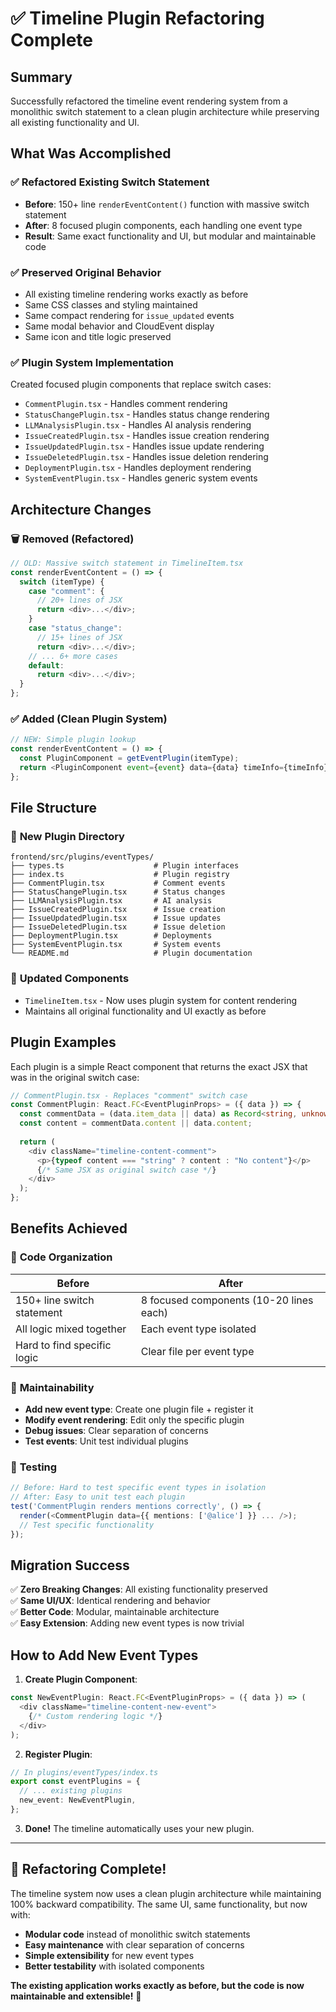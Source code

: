 # ✅ Timeline Plugin Refactoring Complete

## Summary

Successfully refactored the timeline event rendering system from a monolithic switch statement to a clean plugin architecture while preserving all existing functionality and UI.

## What Was Accomplished

### ✅ **Refactored Existing Switch Statement**
- **Before**: 150+ line `renderEventContent()` function with massive switch statement
- **After**: 8 focused plugin components, each handling one event type
- **Result**: Same exact functionality and UI, but modular and maintainable code

### ✅ **Preserved Original Behavior** 
- All existing timeline rendering works exactly as before
- Same CSS classes and styling maintained  
- Same compact rendering for `issue_updated` events
- Same modal behavior and CloudEvent display
- Same icon and title logic preserved

### ✅ **Plugin System Implementation**
Created focused plugin components that replace switch cases:
- `CommentPlugin.tsx` - Handles comment rendering  
- `StatusChangePlugin.tsx` - Handles status change rendering
- `LLMAnalysisPlugin.tsx` - Handles AI analysis rendering
- `IssueCreatedPlugin.tsx` - Handles issue creation rendering
- `IssueUpdatedPlugin.tsx` - Handles issue update rendering  
- `IssueDeletedPlugin.tsx` - Handles issue deletion rendering
- `DeploymentPlugin.tsx` - Handles deployment rendering
- `SystemEventPlugin.tsx` - Handles generic system events

## Architecture Changes

### 🗑️ **Removed (Refactored)**
```javascript
// OLD: Massive switch statement in TimelineItem.tsx
const renderEventContent = () => {
  switch (itemType) {
    case "comment": {
      // 20+ lines of JSX
      return <div>...</div>;
    }
    case "status_change": 
      // 15+ lines of JSX
      return <div>...</div>;
    // ... 6+ more cases
    default:
      return <div>...</div>;
  }
};
```

### ✅ **Added (Clean Plugin System)**
```javascript  
// NEW: Simple plugin lookup
const renderEventContent = () => {
  const PluginComponent = getEventPlugin(itemType);
  return <PluginComponent event={event} data={data} timeInfo={timeInfo} />;
};
```

## File Structure

### 📁 **New Plugin Directory**
```
frontend/src/plugins/eventTypes/
├── types.ts                    # Plugin interfaces
├── index.ts                    # Plugin registry  
├── CommentPlugin.tsx           # Comment events
├── StatusChangePlugin.tsx      # Status changes
├── LLMAnalysisPlugin.tsx       # AI analysis  
├── IssueCreatedPlugin.tsx      # Issue creation
├── IssueUpdatedPlugin.tsx      # Issue updates
├── IssueDeletedPlugin.tsx      # Issue deletion
├── DeploymentPlugin.tsx        # Deployments
├── SystemEventPlugin.tsx       # System events
└── README.md                   # Plugin documentation
```

### 🔄 **Updated Components**
- `TimelineItem.tsx` - Now uses plugin system for content rendering
- Maintains all original functionality and UI exactly as before

## Plugin Examples

Each plugin is a simple React component that returns the exact JSX that was in the original switch case:

```typescript
// CommentPlugin.tsx - Replaces "comment" switch case
const CommentPlugin: React.FC<EventPluginProps> = ({ data }) => {
  const commentData = (data.item_data || data) as Record<string, unknown>;
  const content = commentData.content || data.content;
  
  return (
    <div className="timeline-content-comment">
      <p>{typeof content === "string" ? content : "No content"}</p>
      {/* Same JSX as original switch case */}
    </div>
  );
};
```

## Benefits Achieved

### 🎯 **Code Organization**
| Before | After |
|--------|-------|
| 150+ line switch statement | 8 focused components (10-20 lines each) |
| All logic mixed together | Each event type isolated |
| Hard to find specific logic | Clear file per event type |

### 🚀 **Maintainability** 
- **Add new event type**: Create one plugin file + register it
- **Modify event rendering**: Edit only the specific plugin  
- **Debug issues**: Clear separation of concerns
- **Test events**: Unit test individual plugins

### 🧪 **Testing**
```typescript
// Before: Hard to test specific event types in isolation
// After: Easy to unit test each plugin
test('CommentPlugin renders mentions correctly', () => {
  render(<CommentPlugin data={{ mentions: ['@alice'] }} ... />);
  // Test specific functionality
});
```

## Migration Success

✅ **Zero Breaking Changes**: All existing functionality preserved  
✅ **Same UI/UX**: Identical rendering and behavior  
✅ **Better Code**: Modular, maintainable architecture  
✅ **Easy Extension**: Adding new event types is now trivial  

## How to Add New Event Types

1. **Create Plugin Component**:
```typescript
const NewEventPlugin: React.FC<EventPluginProps> = ({ data }) => (
  <div className="timeline-content-new-event">
    {/* Custom rendering logic */}
  </div>
);
```

2. **Register Plugin**:
```typescript  
// In plugins/eventTypes/index.ts
export const eventPlugins = {
  // ... existing plugins
  new_event: NewEventPlugin,
};
```

3. **Done!** The timeline automatically uses your new plugin.

---

## 🎊 **Refactoring Complete!**

The timeline system now uses a clean plugin architecture while maintaining 100% backward compatibility. The same UI, same functionality, but now with:

- **Modular code** instead of monolithic switch statements
- **Easy maintenance** with clear separation of concerns  
- **Simple extensibility** for new event types
- **Better testability** with isolated components

**The existing application works exactly as before, but the code is now maintainable and extensible!** 🚀